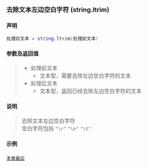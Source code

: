 ### 去除文本左边空白字符 \(**string\.ltrim**\)


#### 声明
```lua
处理后文本 = string.ltrim(处理前文本)
```


#### 参数及返回值
> - 处理前文本
>   - 文本型，需要去除左边空白字符的文本
> - 处理后文本
>   - 文本型，返回已经去除左边空白字符的文本


#### 说明
> 去除文本左边空白字符  
> 空白字符包括 `"\r"` `"\n"` `"\t"`  


#### 示例  
[`本章最后`](/Handbook/ext-string/samples.md)  

